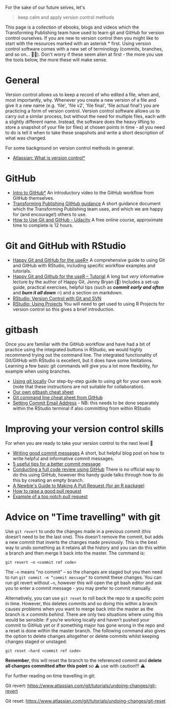 For the sake of our future selves, let's
>keep calm and apply version control methods

This page is a collection of ebooks, blogs and videos which the Transforming Publishing team have used to learn git and GitHub for version control ourselves. If you are new to version control then you might like to start with the resources marked with an asterisk * first. Using version control software comes with a new set of terminology (commits, branches, and so on... :woman_shrugging:). Don't worry if these seem alien at first - the more you use the tools below, the more these will make sense.

# General
Version control allows us to keep a record of who edited a file, when and, most importantly, why. Whenever you create a new version of a file and give it a new name (e.g. 'file', 'file v2', 'file final', 'file actual final') you are practicing a form of version control. Version control software allows us to carry out a similar process, but without the need for multiple files, each with a slightly different name. Instead, the software does the heavy lifting to store a snapshot of your file (or files) at chosen points in time - all you need to do is tell it when to take these snapshots and write a short description of what was changed.

For some background on version control methods in general:
- [Atlassian: What is version control*](https://www.atlassian.com/git/tutorials/what-is-version-control)

# GitHub
- [Intro to GitHub*](https://resources.github.com/webcasts/Intro-to-GitHub/) An introductory video to the GitHub workflow from GitHub themselves.
- [Transforming Publishing GitHub guidance](https://github.com/NHS-NSS-transforming-publications/GitHub-guidance) A short guidance document which the Transforming Publishing team uses, and which we are happy for (and encourage!) others to use.
- [How to Use Git and GitHub - Udacity](https://eu.udacity.com/course/how-to-use-git-and-github--ud775) A free online course, approximate time to complete is 12 hours.

# Git and GitHub with RStudio
- [Happy Git and GitHub for the useR*](http://happygitwithr.com/) 
A comprehensive guide to using Git and GitHub with RStudio, including specific workflow examples and tutorials.
- [Happy Git and Github for the useR – Tutorial](https://www.rstudio.com/resources/videos/happy-git-and-gihub-for-the-user-tutorial/)
A long but *very* informative lecture by the author of Happy Git, Jenny Bryan (:raised_hands:) Includes a set-up guide, practical exercises, helpful tips (such as **_commit early and often_** and **_burn it all down_** :fire:) and a section on markdown.
- [RStudio: Version Control with Git and SVN](https://support.rstudio.com/hc/en-us/articles/200532077-Version-Control-with-Git-and-SVN)
- [RStudio: Using Projects](https://support.rstudio.com/hc/en-us/articles/200526207) You will need to get used to using R Projects for version control so this gives a brief introduction.

# gitbash
Once you are familiar with the GitHub workflow and have had a bit of practice using the integrated buttons in RStudio, we would highly recommend trying out the command line. The integrated functionality of Git/GitHub with RStudio is excellent, but it does have some limitations. Learning a few basic git commands will give you a lot more flexibility, for example when using branches. 
- [Using git locally](https://github.com/NHS-NSS-transforming-publications/resources/blob/master/Using%20git%20locally.md) Our step-by-step guide to using git for your own work (note that these instructions are not suitable for collaboration).
- [Our own gitbash cheat sheet](https://github.com/NHS-NSS-transforming-publications/GitHub-guidance/blob/master/gitbash-cheatsheet.md)
- [Git command line cheat sheet from GitHub](https://services.github.com/on-demand/downloads/github-git-cheat-sheet.pdf)
- [Setting Commit Email Address](https://help.github.com/articles/setting-your-commit-email-address-in-git/) - NB: this needs to be done separately within the RStudio terminal if also committing from within RStudio

# Improving your version control skills
For when you are ready to take your version control to the next level :muscle:
- [Writing good commit messages](https://github.com/erlang/otp/wiki/writing-good-commit-messages) A short, but helpful blog post on how to write helpful and informative commit messages.
- [5 useful tips for a better commit message](https://robots.thoughtbot.com/5-useful-tips-for-a-better-commit-message)
- [Conducting a full code review using GitHub](http://astrofrog.github.io/blog/2013/04/10/how-to-conduct-a-full-code-review-on-github/) There is no official way to do this using GitHub, however this handy guide talks through how to do this by creating an empty branch.
- [A Newbie's Guide to Making A Pull Request (for an R package)](https://tonyelhabr.rbind.io/post/making-first-pull-request/)
- [How to raise a good pull request](https://www.annashipman.co.uk/jfdi/good-pull-requests.html)
- [Example of a top notch pull request](https://github.com/alphagov/frontend/pull/784)

# Advice on "Time travelling" with git

Use `git revert` to undo the changes made in a previous commit (this doesn’t need to be the last one). This doesn’t remove the commit, but adds a new commit that inverts the changes made previously. This is the best way to undo something as it retains all the history and you can do this within a branch and then merge it back into the master. The command is:

`git revert –n <commit ref code>`

The `–n` means "no commit" – so the changes are staged but you  then need to run `git commit –m “commit message”` to commit these changes. You can run git revert without `–n`, however this will open the git bash editor and ask you to enter a commit message - you may prefer to commit manually.

Alternatively, you can use `git reset` to roll back the repo to a specific point in time. However, this deletes commits and so doing this within a branch causes problems when you want to merge back into the master as the branch is *x commits behind*. There are only two situations where using this would be sensible: if you’re working locally and haven’t pushed your commit to GitHub yet or if something major has gone wrong in the repo and a reset is done within the master branch. The following command also gives the option to delete changes altogether or delete commits whilst keeping changes staged or unstaged:

`git reset –hard <commit ref code>`

**Remember**, this will reset the branch to the referenced commit and **delete all changes committed after this point** so :warning: use with caution!!! :warning:

For further reading on time travelling in git:

Git revert: https://www.atlassian.com/git/tutorials/undoing-changes/git-revert

Git reset: https://www.atlassian.com/git/tutorials/undoing-changes/git-reset
